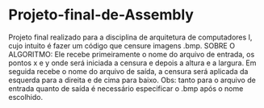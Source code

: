 # Projeto-final-de-Assembly
Projeto final realizado para a disciplina de arquitetura de computadores I, cujo intuito é fazer um código que censure imagens .bmp.
SOBRE O ALGORITMO:
Ele recebe primeiramente o nome do arquivo de entrada, os pontos x e y onde será iniciada a censura e depois a altura e a largura.
Em seguida recebe o nome do arquivo de saída, a censura será aplicada da esquerda para a direita e de cima para baixo.
Obs: tanto para o arquivo de entrada quanto de saída é necessário especificar o .bmp após o nome escolhido.
